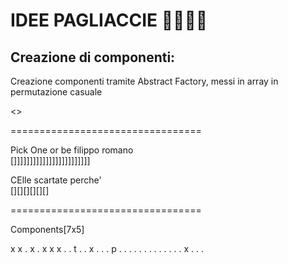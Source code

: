 # IDEE PAGLIACCIE 🤡🤡🤡🤡




## Creazione di componenti:

Creazione componenti tramite Abstract Factory, messi in array in permutazione casuale


<<INTERFACCIA A CASO MOLTO>>

=================================

Pick One or be filippo romano\
  []]]]]]]]]]]]]]]]]]]]]]]]

CElle scartate perche'\
  [][][][][][]

=================================

Components[7x5]

x x . x . x x
x . . t . . x
. . . p . . .
. . . . . . .
. . . x . . .